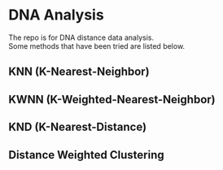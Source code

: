 # DNA Analysis
The repo is for DNA distance data analysis.  
Some methods that have been tried are listed below.

## KNN (K-Nearest-Neighbor)

## KWNN (K-Weighted-Nearest-Neighbor)

## KND (K-Nearest-Distance)

## Distance Weighted Clustering